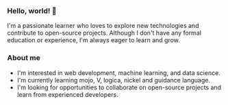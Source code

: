 
### Hello, world! 👋

I'm a passionate learner who loves to explore new technologies and contribute to open-source projects. Although I don't have any formal education or experience, I'm always eager to learn and grow.

### About me

-   I'm interested in web development, machine learning, and data science.
-   I'm currently learning mojo, V, logica, nickel and guidance language.
-   I'm looking for opportunities to collaborate on open-source projects and learn from experienced developers.
